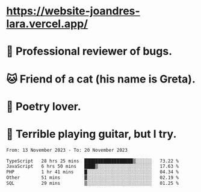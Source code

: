 # https://website-joandres-lara.vercel.app/
# 🐛 Professional reviewer of bugs.
# 🐱 Friend of a cat (his name is Greta).
# 📜 Poetry lover.
# 🎸 Terrible playing guitar, but I try.

<!--START_SECTION:waka-->

```txt
From: 13 November 2023 - To: 20 November 2023

TypeScript   28 hrs 25 mins  ██████████████████▒░░░░░░   73.22 %
JavaScript   6 hrs 50 mins   ████▒░░░░░░░░░░░░░░░░░░░░   17.63 %
PHP          1 hr 41 mins    █░░░░░░░░░░░░░░░░░░░░░░░░   04.34 %
Other        51 mins         ▓░░░░░░░░░░░░░░░░░░░░░░░░   02.19 %
SQL          29 mins         ▒░░░░░░░░░░░░░░░░░░░░░░░░   01.25 %
```

<!--END_SECTION:waka-->
